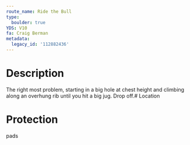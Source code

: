 ```yaml
---
route_name: Ride the Bull
type:
  boulder: true
YDS: V10
fa: Craig Berman
metadata:
  legacy_id: '112882436'
---
```

# Description
The right most problem, starting in a big hole at chest height and climbing along an overhung rib until you hit a big jug. Drop off.# Location
# Protection
pads
